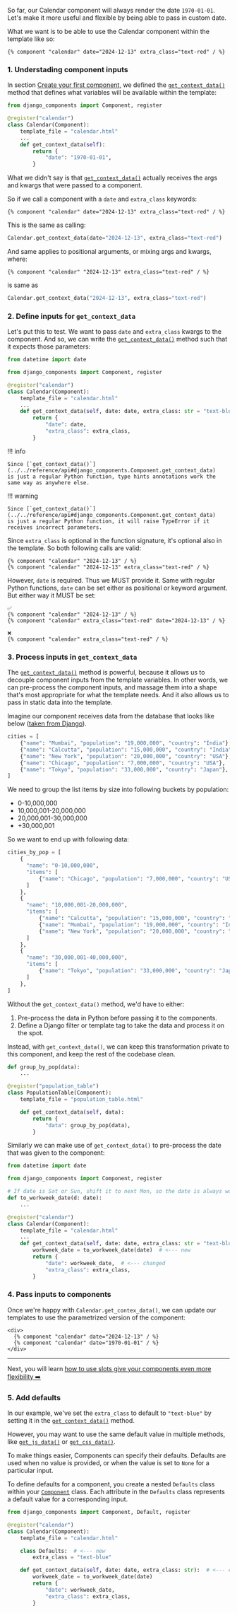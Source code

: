 So far, our Calendar component will always render the date `1970-01-01`. Let's make it more useful and flexible
by being able to pass in custom date.

What we want is to be able to use the Calendar component within the template like so:

```htmldjango
{% component "calendar" date="2024-12-13" extra_class="text-red" / %}
```

### 1. Understading component inputs

In section [Create your first component](../your_first_component), we defined
the [`get_context_data()`](../../reference/api#django_components.Component.get_context_data) method
that defines what variables will be available within the template:

```python title="[project root]/components/calendar/calendar.py"
from django_components import Component, register

@register("calendar")
class Calendar(Component):
    template_file = "calendar.html"
    ...
    def get_context_data(self):
        return {
            "date": "1970-01-01",
        }
```

What we didn't say is that [`get_context_data()`](../../reference/api#django_components.Component.get_context_data)
actually receives the args and kwargs that were passed to a component.

So if we call a component with a `date` and `extra_class` keywords:

```htmldjango
{% component "calendar" date="2024-12-13" extra_class="text-red" / %}
```

This is the same as calling:

```py
Calendar.get_context_data(date="2024-12-13", extra_class="text-red")
```

And same applies to positional arguments, or mixing args and kwargs, where:

```htmldjango
{% component "calendar" "2024-12-13" extra_class="text-red" / %}
```

is same as

```py
Calendar.get_context_data("2024-12-13", extra_class="text-red")
```

### 2. Define inputs for `get_context_data`

Let's put this to test. We want to pass `date` and `extra_class` kwargs to the component.
And so, we can write the [`get_context_data()`](../../reference/api#django_components.Component.get_context_data)
method such that it expects those parameters:

```python title="[project root]/components/calendar/calendar.py"
from datetime import date

from django_components import Component, register

@register("calendar")
class Calendar(Component):
    template_file = "calendar.html"
    ...
    def get_context_data(self, date: date, extra_class: str = "text-blue"):
        return {
            "date": date,
            "extra_class": extra_class,
        }
```

!!! info

    Since [`get_context_data()`](../../reference/api#django_components.Component.get_context_data)
    is just a regular Python function, type hints annotations work the same way as anywhere else.

!!! warning

    Since [`get_context_data()`](../../reference/api#django_components.Component.get_context_data)
    is just a regular Python function, it will raise TypeError if it receives incorrect parameters.

Since `extra_class` is optional in the function signature, it's optional also in the template.
So both following calls are valid:

```htmldjango
{% component "calendar" "2024-12-13" / %}
{% component "calendar" "2024-12-13" extra_class="text-red" / %}
```

However, `date` is required. Thus we MUST provide it. Same with regular Python functions,
`date` can be set either as positional or keyword argument. But either way it MUST be set:

```htmldjango
✅
{% component "calendar" "2024-12-13" / %}
{% component "calendar" extra_class="text-red" date="2024-12-13" / %}

❌
{% component "calendar" extra_class="text-red" / %}
```

### 3. Process inputs in `get_context_data`

The [`get_context_data()`](../../reference/api#django_components.Component.get_context_data)
method is powerful, because it allows us to decouple
component inputs from the template variables. In other words, we can pre-process
the component inputs, and massage them into a shape that's most appropriate for
what the template needs. And it also allows us to pass in static data into the template.

Imagine our component receives data from the database that looks like below
([taken from Django](https://docs.djangoproject.com/en/5.1/ref/templates/builtins/#regroup)).

```py
cities = [
    {"name": "Mumbai", "population": "19,000,000", "country": "India"},
    {"name": "Calcutta", "population": "15,000,000", "country": "India"},
    {"name": "New York", "population": "20,000,000", "country": "USA"},
    {"name": "Chicago", "population": "7,000,000", "country": "USA"},
    {"name": "Tokyo", "population": "33,000,000", "country": "Japan"},
]
```

We need to group the list items by size into following buckets by population:

- 0-10,000,000
- 10,000,001-20,000,000
- 20,000,001-30,000,000
- +30,000,001

So we want to end up with following data:

```py
cities_by_pop = [
    {
      "name": "0-10,000,000",
      "items": [
          {"name": "Chicago", "population": "7,000,000", "country": "USA"},
      ]
    },
    {
      "name": "10,000,001-20,000,000",
      "items": [
          {"name": "Calcutta", "population": "15,000,000", "country": "India"},
          {"name": "Mumbai", "population": "19,000,000", "country": "India"},
          {"name": "New York", "population": "20,000,000", "country": "USA"},
      ]
    },
    {
      "name": "30,000,001-40,000,000",
      "items": [
          {"name": "Tokyo", "population": "33,000,000", "country": "Japan"},
      ]
    },
]
```

Without the `get_context_data()` method, we'd have to either:

1. Pre-process the data in Python before passing it to the components.
2. Define a Django filter or template tag to take the data and process it on the spot.

Instead, with `get_context_data()`, we can keep this transformation private to this component,
and keep the rest of the codebase clean.

```py
def group_by_pop(data):
    ...

@register("population_table")
class PopulationTable(Component):
    template_file = "population_table.html"

    def get_context_data(self, data):
        return {
            "data": group_by_pop(data),
        }
```

Similarly we can make use of `get_context_data()` to pre-process the date that was given to the component:

```python title="[project root]/components/calendar/calendar.py"
from datetime import date

from django_components import Component, register

# If date is Sat or Sun, shift it to next Mon, so the date is always workweek.
def to_workweek_date(d: date):
    ...

@register("calendar")
class Calendar(Component):
    template_file = "calendar.html"
    ...
    def get_context_data(self, date: date, extra_class: str = "text-blue"):
        workweek_date = to_workweek_date(date)  # <--- new
        return {
            "date": workweek_date,  # <--- changed
            "extra_class": extra_class,
        }
```

### 4. Pass inputs to components

Once we're happy with `Calendar.get_contex_data()`, we can update our templates to use
the parametrized version of the component:

```htmldjango
<div>
  {% component "calendar" date="2024-12-13" / %}
  {% component "calendar" date="1970-01-01" / %}
</div>
```

---

Next, you will learn [how to use slots give your components even more flexibility ➡️](./adding_slots.md)

### 5. Add defaults

In our example, we've set the `extra_class` to default to `"text-blue"` by setting it in the
[`get_context_data()`](../../reference/api#django_components.Component.get_context_data)
method.

However, you may want to use the same default value in multiple methods, like
[`get_js_data()`](../../reference/api#django_components.Component.get_js_data)
or [`get_css_data()`](../../reference/api#django_components.Component.get_css_data).

To make things easier, Components can specify their defaults. Defaults are used when
no value is provided, or when the value is set to `None` for a particular input.

To define defaults for a component, you create a nested `Defaults` class within your
[`Component`](../../reference/api#django_components.Component) class.
Each attribute in the `Defaults` class represents a default value for a corresponding input.

```py
from django_components import Component, Default, register

@register("calendar")
class Calendar(Component):
    template_file = "calendar.html"

    class Defaults:  # <--- new
        extra_class = "text-blue"

    def get_context_data(self, date: date, extra_class: str):  # <--- changed
        workweek_date = to_workweek_date(date)
        return {
            "date": workweek_date,
            "extra_class": extra_class,
        }
```
